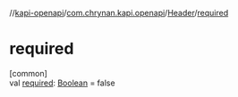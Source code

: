 //[kapi-openapi](../../../index.md)/[com.chrynan.kapi.openapi](../index.md)/[Header](index.md)/[required](required.md)

# required

[common]\
val [required](required.md): [Boolean](https://kotlinlang.org/api/latest/jvm/stdlib/kotlin/-boolean/index.html) = false
